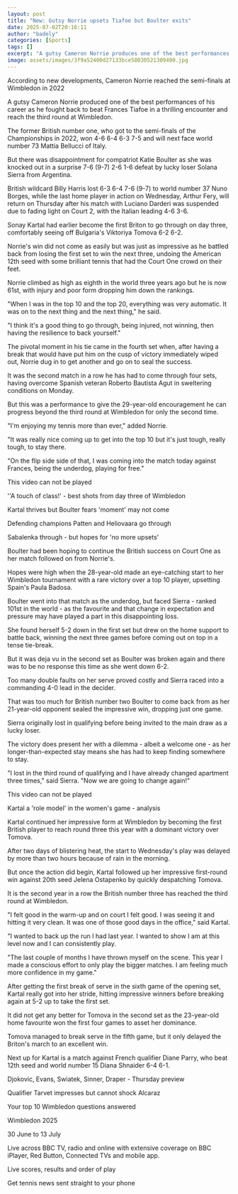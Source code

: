 ```yaml
---
layout: post
title: "New: Gutsy Norrie upsets Tiafoe but Boulter exits"
date: 2025-07-02T20:16:11
author: "badely"
categories: [Sports]
tags: []
excerpt: "A gutsy Cameron Norrie produces one of the best performances of his career as he fights back to beat Frances Tiafoe to reach the third round at Wimble"
image: assets/images/3f9a52400d27133bce58030521309490.jpg
---
```


According to new developments, Cameron Norrie reached the semi-finals at Wimbledon in 2022

A gutsy Cameron Norrie produced one of the best performances of his career as he fought back to beat Frances Tiafoe in a thrilling encounter and reach the third round at Wimbledon.

The former British number one, who got to the semi-finals of the Championships in 2022, won 4-6 6-4 6-3 7-5 and will next face world number 73 Mattia Bellucci of Italy.

But there was disappointment for compatriot Katie Boulter as she was knocked out in a surprise 7-6 (9-7) 2-6 1-6 defeat by lucky loser Solana Sierra from Argentina.

British wildcard Billy Harris lost 6-3 6-4 7-6 (9-7) to world number 37 Nuno Borges, while the last home player in action on Wednesday, Arthur Fery, will return on Thursday after his match with Luciano Darderi was suspended due to fading light on Court 2, with the Italian leading 4-6 3-6.

Sonay Kartal had earlier become the first Briton to go through on day three, comfortably seeing off Bulgaria's Viktoriya Tomova 6-2 6-2.

Norrie's win did not come as easily but was just as impressive as he battled back from losing the first set to win the next three, undoing the American 12th seed with some brilliant tennis that had the Court One crowd on their feet.

Norrie climbed as high as eighth in the world three years ago but he is now 61st, with injury and poor form dropping him down the rankings.

"When I was in the top 10 and the top 20, everything was very automatic. It was on to the next thing and the next thing," he said.

"I think it's a good thing to go through, being injured, not winning, then having the resilience to back yourself."

The pivotal moment in his tie came in the fourth set when, after having a break that would have put him on the cusp of victory immediately wiped out, Norrie dug in to get another and go on to seal the success.

It was the second match in a row he has had to come through four sets, having overcome Spanish veteran Roberto Bautista Agut in sweltering conditions on Monday.

But this was a performance to give the 29-year-old encouragement he can progress beyond the third round at Wimbledon for only the second time.

"I'm enjoying my tennis more than ever," added Norrie. 

"It was really nice coming up to get into the top 10 but it's just tough, really tough, to stay there.

"On the flip side side of that, I was coming into the match today against Frances, being the underdog, playing for free."

This video can not be played

''A touch of class!' - best shots from day three of Wimbledon

Kartal thrives but Boulter fears 'moment' may not come

Defending champions Patten and Heliovaara go through

Sabalenka through - but hopes for 'no more upsets'

Boulter had been hoping to continue the British success on Court One as her match followed on from Norrie's.

Hopes were high when the 28-year-old made an eye-catching start to her Wimbledon tournament with a rare victory over a top 10 player, upsetting Spain's Paula Badosa.

Boulter went into that match as the underdog, but faced Sierra - ranked 101st in the world - as the favourite and that change in expectation and pressure may have played a part in this disappointing loss.

She found herself 5-2 down in the first set but drew on the home support to battle back, winning the next three games before coming out on top in a tense tie-break.

But it was deja vu in the second set as Boulter was broken again and there was to be no response this time as she went down 6-2.

Too many double faults on her serve proved costly and Sierra raced into a commanding 4-0 lead in the decider.

That was too much for British number two Boulter to come back from as her 21-year-old opponent sealed the impressive win, dropping just one game.

Sierra originally lost in qualifying before being invited to the main draw as a lucky loser. 

The victory does present her with a dilemma - albeit a welcome one - as her longer-than-expected stay means she has had to keep finding somewhere to stay.

"I lost in the third round of qualifying and I have already changed apartment three times," said Sierra. "Now we are going to change again!"

This video can not be played

Kartal a 'role model' in the women's game - analysis

Kartal continued her impressive form at Wimbledon by becoming the first British player to reach round three this year with a dominant victory over Tomova.

After two days of blistering heat, the start to Wednesday's play was delayed by more than two hours because of rain in the morning.

But once the action did begin, Kartal followed up her impressive first-round win against 20th seed Jelena Ostapenko by quickly despatching Tomova.

It is the second year in a row the British number three has reached the third round at Wimbledon.

"I felt good in the warm-up and on court I felt good. I was seeing it and hitting it very clean. It was one of those good days in the office," said Kartal.

"I wanted to back up the run I had last year. I wanted to show I am at this level now and I can consistently play.

"The last couple of months I have thrown myself on the scene. This year I made a conscious effort to only play the bigger matches. I am feeling much more confidence in my game."

After getting the first break of serve in the sixth game of the opening set, Kartal really got into her stride, hitting impressive winners before breaking again at 5-2 up to take the first set.

It did not get any better for Tomova in the second set as the 23-year-old home favourite won the first four games to asset her dominance.

Tomova managed to break serve in the fifth game, but it only delayed the Briton's march to an excellent win.

Next up for Kartal is a match against French qualifier Diane Parry, who beat 12th seed and world number 15 Diana Shnaider 6-4 6-1.

Djokovic, Evans, Swiatek, Sinner, Draper - Thursday preview

Qualifier Tarvet impresses but cannot shock Alcaraz

Your top 10 Wimbledon questions answered

Wimbledon 2025

30 June to 13 July

Live across BBC TV, radio and online with extensive coverage on BBC iPlayer, Red Button, Connected TVs and mobile app.

Live scores, results and order of play

Get tennis news sent straight to your phone


